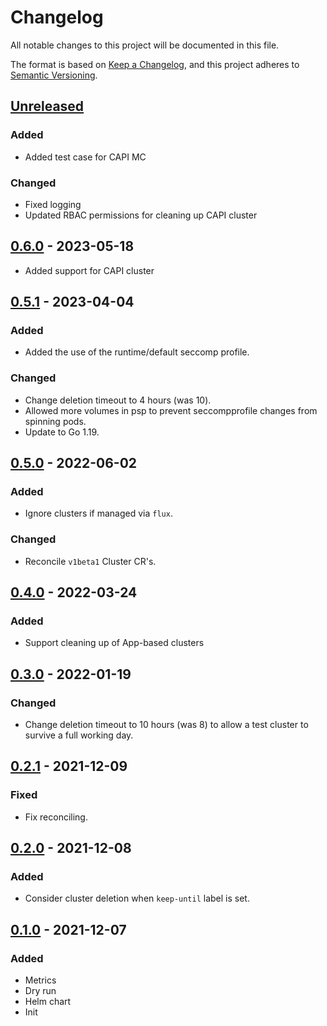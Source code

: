 # Changelog

All notable changes to this project will be documented in this file.

The format is based on [Keep a Changelog](https://keepachangelog.com/en/1.0.0/),
and this project adheres to [Semantic Versioning](https://semver.org/spec/v2.0.0.html).



## [Unreleased]
### Added
- Added test case for CAPI MC

### Changed
- Fixed logging
- Updated RBAC permissions for cleaning up CAPI cluster

## [0.6.0] - 2023-05-18
- Added support for CAPI cluster

## [0.5.1] - 2023-04-04

### Added

- Added the use of the runtime/default seccomp profile.

### Changed

- Change deletion timeout to 4 hours (was 10).
- Allowed more volumes in psp to prevent seccompprofile changes from spinning pods.
- Update to Go 1.19.

## [0.5.0] - 2022-06-02

### Added

- Ignore clusters if managed via `flux`.

### Changed

- Reconcile `v1beta1` Cluster CR's.

## [0.4.0] - 2022-03-24

### Added

- Support cleaning up of App-based clusters

## [0.3.0] - 2022-01-19

### Changed

- Change deletion timeout to 10 hours (was 8) to allow a test cluster to survive a full working day.

## [0.2.1] - 2021-12-09

### Fixed

- Fix reconciling.

## [0.2.0] - 2021-12-08

### Added

- Consider cluster deletion when `keep-until` label is set.

## [0.1.0] - 2021-12-07

### Added

- Metrics
- Dry run
- Helm chart
- Init



[Unreleased]: https://github.com/giantswarm/cluster-cleaner/compare/v0.6.0...HEAD
[0.6.0]: https://github.com/giantswarm/cluster-cleaner/compare/v0.5.1...v0.6.0
[0.5.1]: https://github.com/giantswarm/cluster-cleaner/compare/v0.5.0...v0.5.1
[0.5.0]: https://github.com/giantswarm/cluster-cleaner/compare/v0.4.0...v0.5.0
[0.4.0]: https://github.com/giantswarm/cluster-cleaner/compare/v0.3.0...v0.4.0
[0.3.0]: https://github.com/giantswarm/cluster-cleaner/compare/v0.2.1...v0.3.0
[0.2.1]: https://github.com/giantswarm/cluster-cleaner/compare/v0.2.0...v0.2.1
[0.2.0]: https://github.com/giantswarm/cluster-cleaner/compare/v0.1.0...v0.2.0
[0.1.0]: https://github.com/giantswarm/cluster-cleaner/releases/tag/v0.1.0
